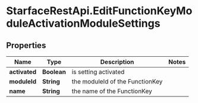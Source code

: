 # StarfaceRestApi.EditFunctionKeyModuleActivationModuleSettings

## Properties
Name | Type | Description | Notes
------------ | ------------- | ------------- | -------------
**activated** | **Boolean** | is setting activated | 
**moduleId** | **String** | the moduleId of the FunctionKey | 
**name** | **String** | the name of the FunctionKey | 


